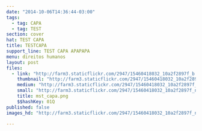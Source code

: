 ```yaml
---
date: "2014-10-06T14:36:44-03:00"
tags:
  - tag: CAPA
  - tag: TEST
section: cover
hat: TEST CAPA
title: TESTCAPA
support_line: TEST CAPA APAPAPA
menu: direitos humanos
layout: post
files:
  - link: "http://farm3.staticflickr.com/2947/15460418032_10a2f2897f_b.jpg"
    thumbnail: "http://farm3.staticflickr.com/2947/15460418032_10a2f2897f_t.jpg"
    medium: "http://farm3.staticflickr.com/2947/15460418032_10a2f2897f_z.jpg"
    small: "http://farm3.staticflickr.com/2947/15460418032_10a2f2897f_n.jpg"
    title: mst_capa.png
    $$hashKey: 01Q
published: false
images_hd: "http://farm3.staticflickr.com/2947/15460418032_10a2f2897f_n.jpg"

---
```

